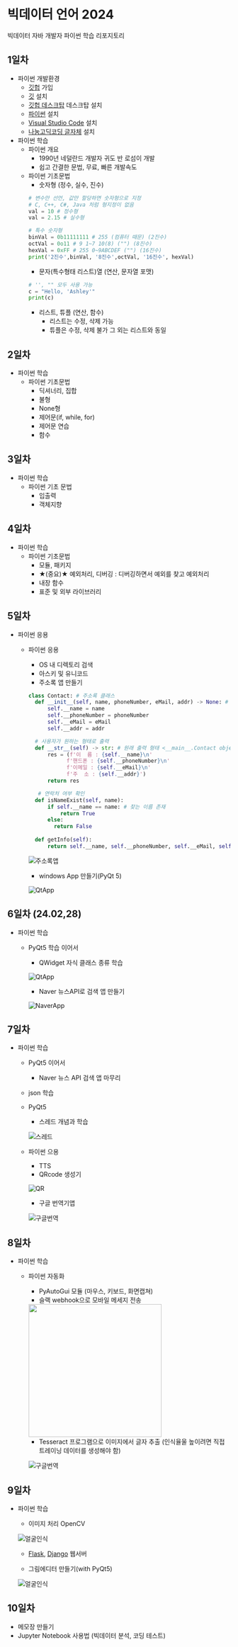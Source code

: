 # 빅데이터 언어 2024
빅데이터 자바 개발자 파이썬 학습 리포지토리

## 1일차 
- 파이썬 개발환경
  - [깃헙](https://github.com/) 가입
  - [깃](https://git-scm.com/downloads) 설치
  - [깃헙 데스크탑](https://desktop.github.com/) 데스크탑 설치
  - [파이썬](https://www.python.org/) 설치
  - [Visual Studio Code](https://code.visualstudio.com/) 설치
  - [나눔고딕코딩 글자체](https://github.com/naver/nanumfont) 설치
- 파이썬 학습
  - 파이썬 개요
    - 1990년 네덜란드 개발자 귀도 반 로섬이 개발
    - 쉽고 간결한 문법, 무료, 빠른 개발속도
  - 파이썬 기초문법
    - 숫자형 (정수, 실수, 진수)
    ```python
    # 변수만 선언, 값만 할당하면 숫자형으로 지정
    # C, C++, C#, Java 처럼 형지정이 없음
    val = 10 # 정수형
    val = 2.15 # 실수형

    # 특수 숫자형
    binVal = 0b11111111 # 255 (컴퓨터 때문) (2진수)
    octVal = 0o11 # 9 1~7 10(8) ("") (8진수)
    hexVal = 0xFF # 255 0~9ABCDEF ("") (16진수)
    print('2진수',binVal, '8진수',octVal, '16진수', hexVal) 
    ```
    - 문자(특수형태 리스트)열 (연산, 문자열 포맷)
    ```python
    # '', "" 모두 사용 가능
    c = "Hello, 'Ashley'"
    print(c)
    ```
    - 리스트, 튜플 (연산, 함수)
      - 리스트는 수정, 삭제 가능
      - 튜플은 수정, 삭제 불가 그 외는 리스트와 동일

## 2일차
- 파이썬 학습
  - 파이썬 기초문법
    - 딕셔너리, 집합
    - 불형
    - None형
    - 제어문(if, while, for)
    - 제어문 연습
    - 함수

## 3일차
- 파이썬 학습
  - 파이썬 기초 문법
    - 입출력
    - 객체지향

## 4일차
- 파이썬 학습
  - 파이썬 기초문법
    - 모듈, 패키지
    - ★(중요)★ 예외처리, 디버깅 : 디버깅하면서 예외를 찾고 예외처리
    - 내장 함수
    - 표준 및 외부 라이브러리

## 5일차
- 파이썬 응용 
  - 파이썬 응용
    - OS 내 디렉토리 검색
    - 아스키 및 유니코드
    - 주소록 앱 만들기
    
    ```python
    class Contact: # 주소록 클래스
      def __init__(self, name, phoneNumber, eMail, addr) -> None: # 생성자
          self.__name = name
          self.__phoneNumber = phoneNumber
          self.__eMail = eMail 
          self.__addr = addr

      # 사용자가 원하는 형태로 출력
      def __str__(self) -> str: # 원래 출력 형태 <__main__.Contact object at 0x00000254ED7A2120>
          res = (f'이  름 : {self.__name}\n' 
                f'핸드폰 : {self.__phoneNumber}\n'
                f'이메일 : {self.__eMail}\n'
                f'주  소 : {self.__addr}')
          return res

       # 연락처 여부 확인
      def isNameExist(self, name):
          if self.__name == name: # 찾는 이름 존재
              return True
          else:
            return False
          
      def getInfo(self):
          return self.__name, self.__phoneNumber, self.__eMail, self.__addr
    ```

    ![주소록앱](https://raw.githubusercontent.com/Hsegunn/java-bigdata-2024/main/images/bigdata01.gif)

    - windows App 만들기(PyQt 5)

    ![QtApp](https://raw.githubusercontent.com/Hsegunn/java-bigdata-2024/main/images/bigdata02.png)
    
## 6일차 (24.02,28)
- 파이썬 학습
  - PyQt5 학습 이어서
    - QWidget 자식 클래스 종류 학습
      
    ![QtApp](https://raw.githubusercontent.com/Hsegunn/java-bigdata-2024/main/images/bigdata03.png)

    -  Naver 뉴스API로 검색 앱 만들기 

    ![NaverApp](https://raw.githubusercontent.com/Hsegunn/java-bigdata-2024/main/images/bigdata04.png)

## 7일차
- 파이썬 학습
  - PyQt5 이어서
    - Naver 뉴스 API 검색 앱 마무리
  - json 학습
  - PyQt5
    - 스레드 개념과 학습

    ![스레드](https://raw.githubusercontent.com/Hsegunn/java-bigdata-2024/main/images/bigdata05.png)

  - 파이썬 으용
    - TTS
    - QRcode 생성기

    ![QR](https://raw.githubusercontent.com/Hsegunn/java-bigdata-2024/main/images/bigdata06.png)

    - 구글 번역기앱

    ![구글번역](https://raw.githubusercontent.com/Hsegunn/java-bigdata-2024/main/images/bigdata07.png)

## 8일차
- 파이썬 학습
  - 파이썬 자동화
    - PyAutoGui 모듈 (마우스, 키보드, 화면캡쳐)
    - 슬랙 webhook으로 모바일 메세지 전송
      
    <!-- ![슬랙](https://raw.githubusercontent.com/Hsegunn/java-bigdata-2024/main/images/bigdata08.png) -->
    <!-- html 태그로 이미지를 삽입하면 문제없음 -->
    <img src = "https://raw.githubusercontent.com/Hsegunn/java-bigdata-2024/main/images/bigdata08.png" width="300">
    
    - Tesseract 프로그램으로 이미지에서 글자 추출 (인식율울 높이려면 직접 트레이닝 데이터를 생성해야 함)

    ![구글번역](https://raw.githubusercontent.com/Hsegunn/java-bigdata-2024/main/images/bigdata09.png)

## 9일차
- 파이썬 학습
  - 이미지 처리 OpenCV

  ![얼굴인식](https://raw.githubusercontent.com/Hsegunn/java-bigdata-2024/main/images/bigdata10.gif)

  - [Flask](https://flask-docs-kr.readthedocs.io/ko/latest/index.html),
    [Django](https://developer.mozilla.org/ko/docs/Learn/Server-side/Django) 웹서버

  - 그림에디터 만들기(with PyQt5)

  ![얼굴인식](https://raw.githubusercontent.com/Hsegunn/java-bigdata-2024/main/images/bigdata11.gif)

## 10일차
  - 메모장 만들기
  - Jupyter Notebook 사용법 (빅데이터 분석, 코딩 테스트)




